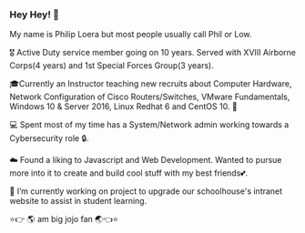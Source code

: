 ### Hey Hey! 👋
My name is Philip Loera but most people usually call Phil or Low.

🎖️ Active Duty service member going on 10 years. Served with XVIII Airborne Corps(4 years) and 1st Special Forces Group(3 years).

🎓Currently an Instructor teaching new recruits about Computer Hardware, Network Configuration of Cisco Routers/Switches, VMware Fundamentals, Windows 10 & Server 2016,
Linux Redhat 6 and CentOS 10. 🎒

💻 Spent most of my time has a System/Network admin working towards a Cybersecurity role 🔒.

☁️ Found a liking to Javascript and Web Development. Wanted to pursue more into it to create and build cool stuff with my best friends💕.

🔭 I’m currently working on project to upgrade our schoolhouse's intranet website to assist in student learning.

⭐👉 🌎 am big jojo fan 🌏👈⭐

<!--
**LAWLZXDD/LAWLZXDD** is a ✨ _special_ ✨ repository because its `README.md` (this file) appears on your GitHub profile.

Here are some ideas to get you started:

- 🔭 I’m currently working on ...
- 🌱 I’m currently learning ...
- 👯 I’m looking to collaborate on ...
- 🤔 I’m looking for help with ...
- 💬 Ask me about ...
- 📫 How to reach me: ...
- 😄 Pronouns: ...
- ⚡ Fun fact: ...
-->
